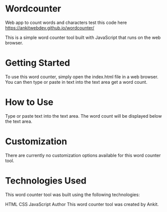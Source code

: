 # Wordcounter
Web app to count words and characters
test this code here https://ankitwebdev.github.io/wordcounter/

This is a simple word counter tool built with JavaScript that runs on the web browser.

# Getting Started
To use this word counter, simply open the index.html file in a web browser. You can then type or paste in text into the text area get a word count.

# How to Use
Type or paste text into the text area.
The word count will be displayed below the text area.
# Customization
There are currently no customization options available for this word counter tool.

# Technologies Used
This word counter tool was built using the following technologies:

HTML
CSS
JavaScript
Author
This word counter tool was created by Ankit.


